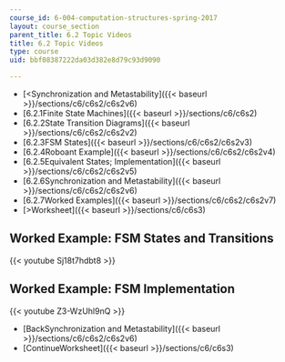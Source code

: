 ```yaml
---
course_id: 6-004-computation-structures-spring-2017
layout: course_section
parent_title: 6.2 Topic Videos
title: 6.2 Topic Videos
type: course
uid: bbf08387222da03d382e8d79c93d9090

---
```


*   [<Synchronization and Metastability]({{< baseurl >}}/sections/c6/c6s2/c6s2v6)
*   [6.2.1Finite State Machines]({{< baseurl >}}/sections/c6/c6s2)
*   [6.2.2State Transition Diagrams]({{< baseurl >}}/sections/c6/c6s2/c6s2v2)
*   [6.2.3FSM States]({{< baseurl >}}/sections/c6/c6s2/c6s2v3)
*   [6.2.4Roboant Example]({{< baseurl >}}/sections/c6/c6s2/c6s2v4)
*   [6.2.5Equivalent States; Implementation]({{< baseurl >}}/sections/c6/c6s2/c6s2v5)
*   [6.2.6Synchronization and Metastability]({{< baseurl >}}/sections/c6/c6s2/c6s2v6)
*   [6.2.7Worked Examples]({{< baseurl >}}/sections/c6/c6s2/c6s2v7)
*   [\>Worksheet]({{< baseurl >}}/sections/c6/c6s3)

Worked Example: FSM States and Transitions
------------------------------------------

{{< youtube Sj18t7hdbt8 >}}

Worked Example: FSM Implementation
----------------------------------

{{< youtube Z3-WzUhl9nQ >}}

*   [BackSynchronization and Metastability]({{< baseurl >}}/sections/c6/c6s2/c6s2v6)
*   [ContinueWorksheet]({{< baseurl >}}/sections/c6/c6s3)